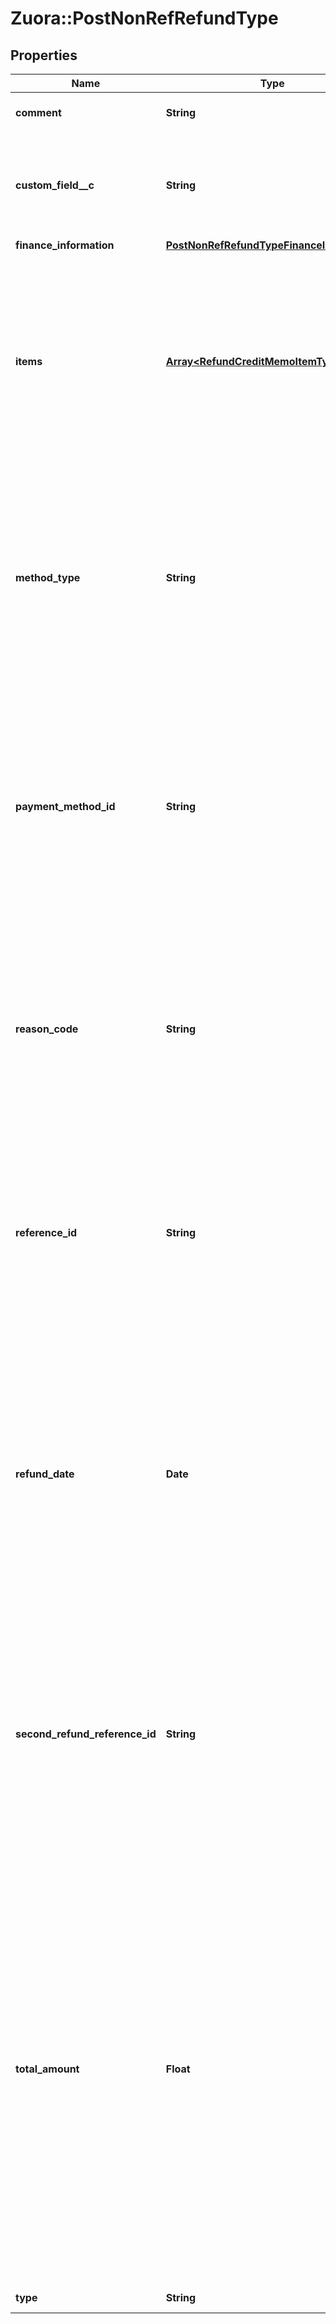 # Zuora::PostNonRefRefundType

## Properties
Name | Type | Description | Notes
------------ | ------------- | ------------- | -------------
**comment** | **String** | Comments about the refund.  | [optional] 
**custom_field__c** | **String** | Any custom fields defined for this object. The custom field name is case-sensitive.  | [optional] 
**finance_information** | [**PostNonRefRefundTypeFinanceInformation**](PostNonRefRefundTypeFinanceInformation.md) |  | [optional] 
**items** | [**Array&lt;RefundCreditMemoItemType&gt;**](RefundCreditMemoItemType.md) | Container for credit memo items.  **Note:** The Invoice Item Settlement feature is in **Limited Availability**. If you wish to have access to the feature, submit a request at [Zuora Global Support](http://support.zuora.com/).  | [optional] 
**method_type** | **String** | How an external refund was issued to a customer. This field is required for an external refund and must be left empty for an electronic refund. You can issue an external refund on a credit memo.  | [optional] 
**payment_method_id** | **String** | The ID of the payment method used for the refund. This field is required for an electronic refund, and the value must be an electronic payment method ID. This field must be left empty for an external refund.   | [optional] 
**reason_code** | **String** | A code identifying the reason for the transaction. The value must be an existing reason code or empty. If you do not specify a value, Zuora uses the default reason code.  | [optional] 
**reference_id** | **String** | The transaction ID returned by the payment gateway for an electronic refund. Use this field to reconcile refunds between your gateway and Zuora Payments.  | [optional] 
**refund_date** | **Date** | The date when the refund takes effect, in &#x60;yyyy-mm-dd&#x60; format. The date of the refund cannot be before the credit memo date. Specify this field only for external refunds. Zuora automatically generates this field for electronic refunds.  | [optional] 
**second_refund_reference_id** | **String** | The transaction ID returned by the payment gateway if there is an additional transaction for the refund. Use this field to reconcile payments between your gateway and Zuora Payments.  | [optional] 
**total_amount** | **Float** | The total amount of the refund. The amount cannot exceed the unapplied amount of the associated credit memo. If the original credit memo was applied to one or more invoices or debit memos, you have to unapply a full or partial credit memo from the invoices or debit memos, and then refund the full or partial unapplied credit memo to your customers.  | 
**type** | **String** | The type of the refund.  | 


